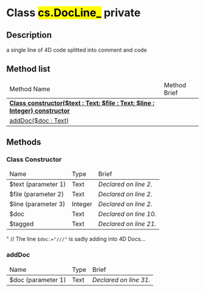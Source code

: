 <!DOCTYPE html>
<!--a single line of 4D code splitted into comment and code-->
<html>
<header>
  <script src='https://cdn.jsdelivr.net/npm/mermaid/dist/mermaid.min.js'></script>
  <script src='https://cdn.jsdelivr.net/npm/marked/marked.min.js'></script>
  <script>mermaid.initialize({startOnLoad:true});</script>
  <link 
    href='https://cdn.jsdelivr.net/npm/bootstrap@5.0.0-beta2/dist/css/bootstrap.min.css'
    rel='stylesheet'
    integrity='sha384-BmbxuPwQa2lc/FVzBcNJ7UAyJxM6wuqIj61tLrc4wSX0szH/Ev+nYRRuWlolflfl'
    crossorigin='anonymous'
  >
  <script 
    src='https://cdn.jsdelivr.net/npm/bootstrap@5.0.0-beta2/dist/js/bootstrap.bundle.min.js'
    integrity='sha384-b5kHyXgcpbZJO/tY9Ul7kGkf1S0CWuKcCD38l8YkeH8z8QjE0GmW1gYU5S9FOnJ0'
    crossorigin='anonymous'
  ></script>
  <title>Class DocLine_</title>
  <meta charset='ASCII' />
  <meta name='generator' value='4D Documentation' />
</header>
<body>
<div id='content' class='container'>

<h1>Class <mark>cs.DocLine_</mark> <span class='badge bg-danger' data-bs-toggle='tooltip' title='To be use internally in a namespace' >private</span>
</h1>

<h2>Description</h2>

a single line of 4D code splitted into comment and code

<h2>Method list</h2>

<table class='table table-hover'>
  <thead>
  <tr>  <td>Method Name</th>
  <td>Method Brief</th>
  </tr></thead>
  <tbody>
  <tr>
    <td class='table-success'><a href='#class-constructor'><strong>Class constructor($text : Text; $file : Text; $line : Integer)<strong> <span class='badge bg-primary' data-bs-toggle='tooltip' title='Class Constructor' >constructor</span></a></td>
    <td class='table-success'></td>
  </tr>
  <tr>
    <td class='table-success'><a href='#addDoc'>addDoc($doc : Text)</a></td>
    <td class='table-success'></td>
  </tr>
</tbody>
</table>

<h2>Methods</h2>

<h3 id='class-constructor'><strong>Class Constructor</strong></h3>

<table class='table '>
  <thead>
  <tr>  <td>Name</th>
  <td>Type</th>
  <td>Brief</th>
  </tr></thead>
  <tbody>
  <tr>
    <td class='table-primary'>$text (parameter 1)</td>
    <td class='table-primary'>Text</td>
    <td class='table-primary'><em>Declared on line 2.</n></td>
  </tr>
  <tr>
    <td class='table-primary'>$file (parameter 2)</td>
    <td class='table-primary'>Text</td>
    <td class='table-primary'><em>Declared on line 2.</n></td>
  </tr>
  <tr>
    <td class='table-primary'>$line (parameter 3)</td>
    <td class='table-primary'>Integer</td>
    <td class='table-primary'><em>Declared on line 2.</n></td>
  </tr>
  <tr>
    <td class='table-info'>$doc</td>
    <td class='table-info'>Text</td>
    <td class='table-info'><em>Declared on line 10.</n></td>
  </tr>
  <tr>
    <td class='table-info'>$tagged</td>
    <td class='table-info'>Text</td>
    <td class='table-info'><em>Declared on line 21.</n></td>
  </tr>
</tbody>
</table>
























"  // The line `$doc:="///"` is sadly adding into 4D Docs...
























































<h3 id='addDoc'>addDoc</h3>

<table class='table '>
  <thead>
  <tr>  <td>Name</th>
  <td>Type</th>
  <td>Brief</th>
  </tr></thead>
  <tbody>
  <tr>
    <td class='table-primary'>$doc (parameter 1)</td>
    <td class='table-primary'>Text</td>
    <td class='table-primary'><em>Declared on line 31.</n></td>
  </tr>
</tbody>
</table>















</div>
    <script>
      document.getElementById('content').innerHTML =
      marked(document.getElementById('content').innerHTML);
</script>
</body>
